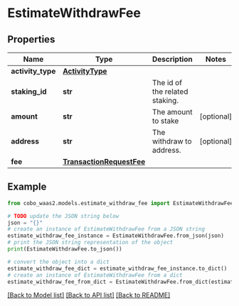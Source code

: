 # EstimateWithdrawFee


## Properties

Name | Type | Description | Notes
------------ | ------------- | ------------- | -------------
**activity_type** | [**ActivityType**](ActivityType.md) |  | 
**staking_id** | **str** | The id of the related staking. | 
**amount** | **str** | The amount to stake | [optional] 
**address** | **str** | The withdraw to address. | [optional] 
**fee** | [**TransactionRequestFee**](TransactionRequestFee.md) |  | 

## Example

```python
from cobo_waas2.models.estimate_withdraw_fee import EstimateWithdrawFee

# TODO update the JSON string below
json = "{}"
# create an instance of EstimateWithdrawFee from a JSON string
estimate_withdraw_fee_instance = EstimateWithdrawFee.from_json(json)
# print the JSON string representation of the object
print(EstimateWithdrawFee.to_json())

# convert the object into a dict
estimate_withdraw_fee_dict = estimate_withdraw_fee_instance.to_dict()
# create an instance of EstimateWithdrawFee from a dict
estimate_withdraw_fee_from_dict = EstimateWithdrawFee.from_dict(estimate_withdraw_fee_dict)
```
[[Back to Model list]](../README.md#documentation-for-models) [[Back to API list]](../README.md#documentation-for-api-endpoints) [[Back to README]](../README.md)


